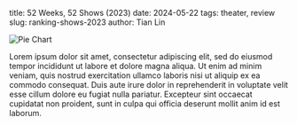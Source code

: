 title: 52 Weeks, 52 Shows (2023)
date: 2024-05-22
tags: theater, review
slug: ranking-shows-2023
author: Tian Lin

![Pie Chart]({static}/images/pie_chart.jpg)

Lorem ipsum dolor sit amet, consectetur adipiscing elit, sed do eiusmod tempor incididunt ut labore et dolore magna aliqua. Ut enim ad minim veniam, quis nostrud exercitation ullamco laboris nisi ut aliquip ex ea commodo consequat. Duis aute irure dolor in reprehenderit in voluptate velit esse cillum dolore eu fugiat nulla pariatur. Excepteur sint occaecat cupidatat non proident, sunt in culpa qui officia deserunt mollit anim id est laborum.

